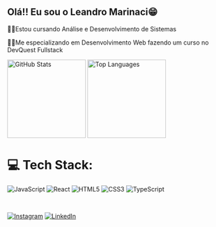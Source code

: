 ## Olá!! Eu sou o Leandro Marinaci😁
<div>
  <p>👨‍🎓Estou cursando Análise e Desenvolvimento de Sistemas</p>
  <p>👨‍💻Me especializando em Desenvolvimento Web fazendo um curso no DevQuest Fullstack</p>
</div>

<div>
  <img height="180em" src="https://github-readme-stats.vercel.app/api?username=Leandro-Mfarias&show_icons=true&theme=midnight-purple" alt="GitHub Stats">
  <img height="180em" src="https://github-readme-stats.vercel.app/api/top-langs/?username=Leandro-Mfarias&theme=midnight-purple&hide_border=false&include_all_commits=false&count_private=false&layout=compact" alt="Top Languages">
</div>

# 💻 Tech Stack:
![JavaScript](https://img.shields.io/badge/javascript-%23323330.svg?style=for-the-badge&logo=javascript&logoColor=%23F7DF1E) 
![React](https://img.shields.io/badge/react-%2320232a.svg?style=for-the-badge&logo=react&logoColor=%2361DAFB)
![HTML5](https://img.shields.io/badge/html5-%23E34F26.svg?style=for-the-badge&logo=html5&logoColor=white)
![CSS3](https://img.shields.io/badge/css3-%231572B6.svg?style=for-the-badge&logo=css3&logoColor=white)
![TypeScript](https://img.shields.io/badge/typescript-%23007ACC.svg?style=for-the-badge&logo=typescript&logoColor=white)

<br>

[![Instagram](https://img.shields.io/badge/Instagram-%23E4405F.svg?logo=Instagram&logoColor=white)](https://instagram.com/leandro-marinaci) 
[![LinkedIn](https://img.shields.io/badge/LinkedIn-%230077B5.svg?logo=linkedin&logoColor=white)](https://www.linkedin.com/in/leandro-farias-56008026a/)

